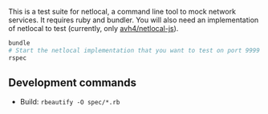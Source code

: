 This is a test suite for netlocal, a command line tool to mock network services.  It requires ruby and bundler.  You will also need an implementation of netlocal to test (currently, only [avh4/netlocal-js](http://github.com/avh4/netlocal-js)).

```bash
bundle
# Start the netlocal implementation that you want to test on port 9999
rspec
```

## Development commands

- Build: `rbeautify -O spec/*.rb`